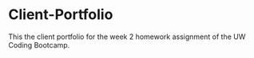 # Client-Portfolio
This the client portfolio for the week 2 homework assignment of the UW Coding Bootcamp.
